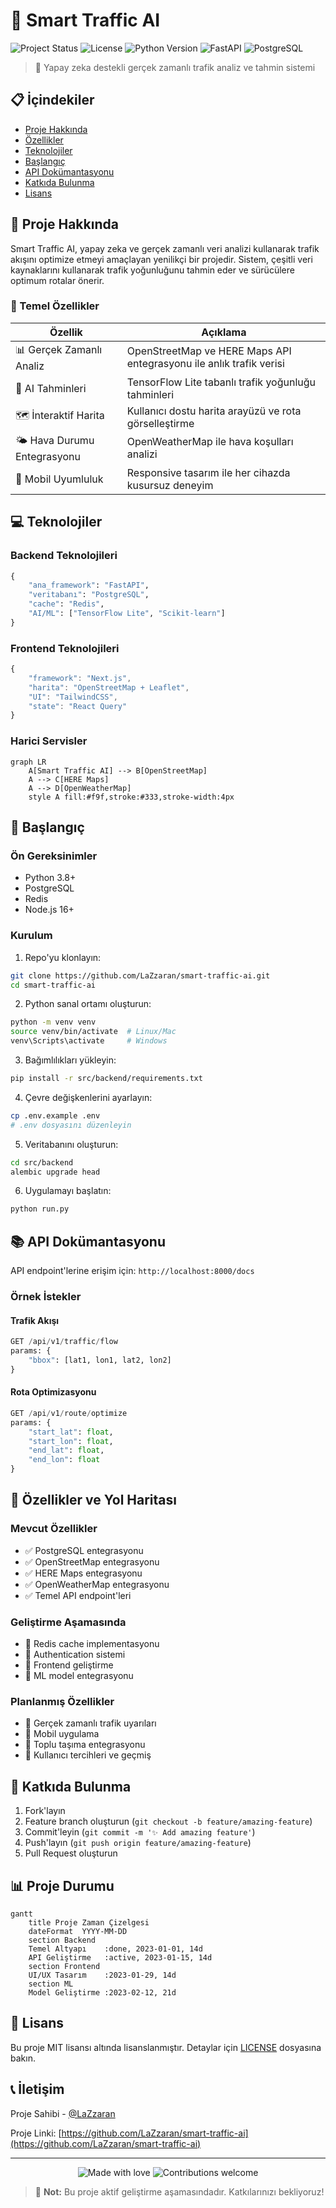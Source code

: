 # 🚦 Smart Traffic AI

![Project Status](https://img.shields.io/badge/status-in%20development-yellow)
![License](https://img.shields.io/badge/license-MIT-blue)
![Python Version](https://img.shields.io/badge/python-3.8%2B-blue)
![FastAPI](https://img.shields.io/badge/FastAPI-0.104.1-green)
![PostgreSQL](https://img.shields.io/badge/PostgreSQL-latest-blue)

> 🌟 Yapay zeka destekli gerçek zamanlı trafik analiz ve tahmin sistemi

## 📋 İçindekiler

- [Proje Hakkında](#-proje-hakkında)
- [Özellikler](#-özellikler)
- [Teknolojiler](#-teknolojiler)
- [Başlangıç](#-başlangıç)
- [API Dokümantasyonu](#-api-dokümantasyonu)
- [Katkıda Bulunma](#-katkıda-bulunma)
- [Lisans](#-lisans)

## 🎯 Proje Hakkında

Smart Traffic AI, yapay zeka ve gerçek zamanlı veri analizi kullanarak trafik akışını optimize etmeyi amaçlayan yenilikçi bir projedir. Sistem, çeşitli veri kaynaklarını kullanarak trafik yoğunluğunu tahmin eder ve sürücülere optimum rotalar önerir.

### 🌟 Temel Özellikler

| Özellik | Açıklama |
|---------|-----------|
| 📊 Gerçek Zamanlı Analiz | OpenStreetMap ve HERE Maps API entegrasyonu ile anlık trafik verisi |
| 🤖 AI Tahminleri | TensorFlow Lite tabanlı trafik yoğunluğu tahminleri |
| 🗺️ İnteraktif Harita | Kullanıcı dostu harita arayüzü ve rota görselleştirme |
| 🌤️ Hava Durumu Entegrasyonu | OpenWeatherMap ile hava koşulları analizi |
| 📱 Mobil Uyumluluk | Responsive tasarım ile her cihazda kusursuz deneyim |

## 💻 Teknolojiler

### Backend Teknolojileri
```python
{
    "ana_framework": "FastAPI",
    "veritabanı": "PostgreSQL",
    "cache": "Redis",
    "AI/ML": ["TensorFlow Lite", "Scikit-learn"]
}
```

### Frontend Teknolojileri
```javascript
{
    "framework": "Next.js",
    "harita": "OpenStreetMap + Leaflet",
    "UI": "TailwindCSS",
    "state": "React Query"
}
```

### Harici Servisler
```mermaid
graph LR
    A[Smart Traffic AI] --> B[OpenStreetMap]
    A --> C[HERE Maps]
    A --> D[OpenWeatherMap]
    style A fill:#f9f,stroke:#333,stroke-width:4px
```

## 🚀 Başlangıç

### Ön Gereksinimler

- Python 3.8+
- PostgreSQL
- Redis
- Node.js 16+

### Kurulum

1. Repo'yu klonlayın:
```bash
git clone https://github.com/LaZzaran/smart-traffic-ai.git
cd smart-traffic-ai
```

2. Python sanal ortamı oluşturun:
```bash
python -m venv venv
source venv/bin/activate  # Linux/Mac
venv\Scripts\activate     # Windows
```

3. Bağımlılıkları yükleyin:
```bash
pip install -r src/backend/requirements.txt
```

4. Çevre değişkenlerini ayarlayın:
```bash
cp .env.example .env
# .env dosyasını düzenleyin
```

5. Veritabanını oluşturun:
```bash
cd src/backend
alembic upgrade head
```

6. Uygulamayı başlatın:
```bash
python run.py
```

## 📚 API Dokümantasyonu

API endpoint'lerine erişim için: `http://localhost:8000/docs`

### Örnek İstekler

#### Trafik Akışı
```python
GET /api/v1/traffic/flow
params: {
    "bbox": [lat1, lon1, lat2, lon2]
}
```

#### Rota Optimizasyonu
```python
GET /api/v1/route/optimize
params: {
    "start_lat": float,
    "start_lon": float,
    "end_lat": float,
    "end_lon": float
}
```

## 🌟 Özellikler ve Yol Haritası

### Mevcut Özellikler
- ✅ PostgreSQL entegrasyonu
- ✅ OpenStreetMap entegrasyonu
- ✅ HERE Maps entegrasyonu
- ✅ OpenWeatherMap entegrasyonu
- ✅ Temel API endpoint'leri

### Geliştirme Aşamasında
- 🔄 Redis cache implementasyonu
- 🔄 Authentication sistemi
- 🔄 Frontend geliştirme
- 🔄 ML model entegrasyonu

### Planlanmış Özellikler
- 📅 Gerçek zamanlı trafik uyarıları
- 📅 Mobil uygulama
- 📅 Toplu taşıma entegrasyonu
- 📅 Kullanıcı tercihleri ve geçmiş

## 🤝 Katkıda Bulunma

1. Fork'layın
2. Feature branch oluşturun (`git checkout -b feature/amazing-feature`)
3. Commit'leyin (`git commit -m '✨ Add amazing feature'`)
4. Push'layın (`git push origin feature/amazing-feature`)
5. Pull Request oluşturun

## 📊 Proje Durumu

```mermaid
gantt
    title Proje Zaman Çizelgesi
    dateFormat  YYYY-MM-DD
    section Backend
    Temel Altyapı    :done, 2023-01-01, 14d
    API Geliştirme   :active, 2023-01-15, 14d
    section Frontend
    UI/UX Tasarım    :2023-01-29, 14d
    section ML
    Model Geliştirme :2023-02-12, 21d
```

## 📝 Lisans

Bu proje MIT lisansı altında lisanslanmıştır. Detaylar için [LICENSE](LICENSE) dosyasına bakın.

## 📞 İletişim

Proje Sahibi - [@LaZzaran](https://github.com/LaZzaran)

Proje Linki: [https://github.com/LaZzaran/smart-traffic-ai](https://github.com/LaZzaran/smart-traffic-ai)

---

<div align="center">
    <img src="https://img.shields.io/badge/made%20with-❤️-red.svg" alt="Made with love">
    <img src="https://img.shields.io/badge/contributions-welcome-brightgreen.svg?style=flat" alt="Contributions welcome">
</div>

> 🔔 **Not:** Bu proje aktif geliştirme aşamasındadır. Katkılarınızı bekliyoruz! 
